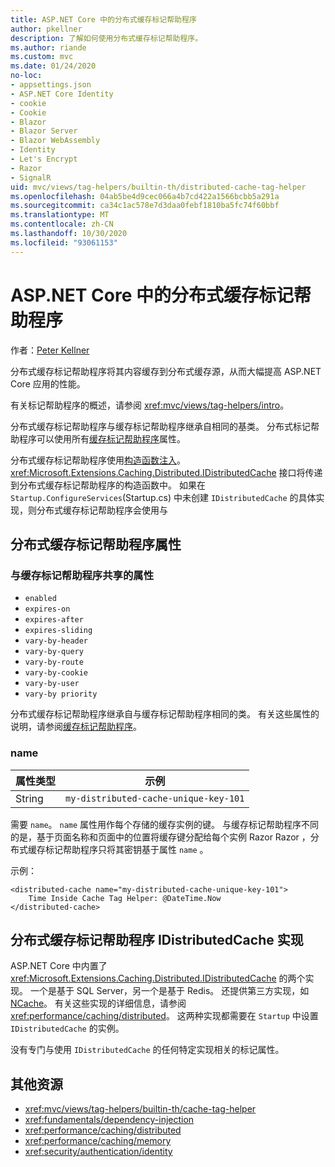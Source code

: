 ```yaml
---
title: ASP.NET Core 中的分布式缓存标记帮助程序
author: pkellner
description: 了解如何使用分布式缓存标记帮助程序。
ms.author: riande
ms.custom: mvc
ms.date: 01/24/2020
no-loc:
- appsettings.json
- ASP.NET Core Identity
- cookie
- Cookie
- Blazor
- Blazor Server
- Blazor WebAssembly
- Identity
- Let's Encrypt
- Razor
- SignalR
uid: mvc/views/tag-helpers/builtin-th/distributed-cache-tag-helper
ms.openlocfilehash: 04ab5be4d9cec066a4b7cd422a1566bcbb5a291a
ms.sourcegitcommit: ca34c1ac578e7d3daa0febf1810ba5fc74f60bbf
ms.translationtype: MT
ms.contentlocale: zh-CN
ms.lasthandoff: 10/30/2020
ms.locfileid: "93061153"
---
```

# <a name="distributed-cache-tag-helper-in-aspnet-core"></a>ASP.NET Core 中的分布式缓存标记帮助程序

作者：[Peter Kellner](https://peterkellner.net)

分布式缓存标记帮助程序将其内容缓存到分布式缓存源，从而大幅提高 ASP.NET Core 应用的性能。

有关标记帮助程序的概述，请参阅 <xref:mvc/views/tag-helpers/intro>。

分布式缓存标记帮助程序与缓存标记帮助程序继承自相同的基类。 分布式标记帮助程序可以使用所有[缓存标记帮助程序](xref:mvc/views/tag-helpers/builtin-th/cache-tag-helper)属性。

分布式缓存标记帮助程序使用[构造函数注入](xref:fundamentals/dependency-injection#constructor-injection-behavior)。 <xref:Microsoft.Extensions.Caching.Distributed.IDistributedCache> 接口将传递到分布式缓存标记帮助程序的构造函数中。 如果在 `Startup.ConfigureServices`(Startup.cs) 中未创建 `IDistributedCache` 的具体实现，则分布式缓存标记帮助程序会使用与 

## <a name="distributed-cache-tag-helper-attributes"></a>分布式缓存标记帮助程序属性

### <a name="attributes-shared-with-the-cache-tag-helper"></a>与缓存标记帮助程序共享的属性

* `enabled`
* `expires-on`
* `expires-after`
* `expires-sliding`
* `vary-by-header`
* `vary-by-query`
* `vary-by-route`
* `vary-by-cookie`
* `vary-by-user`
* `vary-by priority`

分布式缓存标记帮助程序继承自与缓存标记帮助程序相同的类。 有关这些属性的说明，请参阅[缓存标记帮助程序](xref:mvc/views/tag-helpers/builtin-th/cache-tag-helper)。

### <a name="name"></a>name

| 属性类型 | 示例                               |
| -------------- | ------------------------------------- |
| String         | `my-distributed-cache-unique-key-101` |

需要 `name`。 `name` 属性用作每个存储的缓存实例的键。 与缓存标记帮助程序不同的是，基于页面名称和页面中的位置将缓存键分配给每个实例 Razor Razor ，分布式缓存标记帮助程序只将其密钥基于属性 `name` 。

示例：

```cshtml
<distributed-cache name="my-distributed-cache-unique-key-101">
    Time Inside Cache Tag Helper: @DateTime.Now
</distributed-cache>
```

## <a name="distributed-cache-tag-helper-idistributedcache-implementations"></a>分布式缓存标记帮助程序 IDistributedCache 实现

ASP.NET Core 中内置了 <xref:Microsoft.Extensions.Caching.Distributed.IDistributedCache> 的两个实现。 一个是基于 SQL Server，另一个是基于 Redis。 还提供第三方实现，如 [NCache](http://www.alachisoft.com/ncache/aspnet-core-idistributedcache-ncache.html)。 有关这些实现的详细信息，请参阅 <xref:performance/caching/distributed>。 这两种实现都需要在 `Startup` 中设置 `IDistributedCache` 的实例。

没有专门与使用 `IDistributedCache` 的任何特定实现相关的标记属性。

## <a name="additional-resources"></a>其他资源

* <xref:mvc/views/tag-helpers/builtin-th/cache-tag-helper>
* <xref:fundamentals/dependency-injection>
* <xref:performance/caching/distributed>
* <xref:performance/caching/memory>
* <xref:security/authentication/identity>
